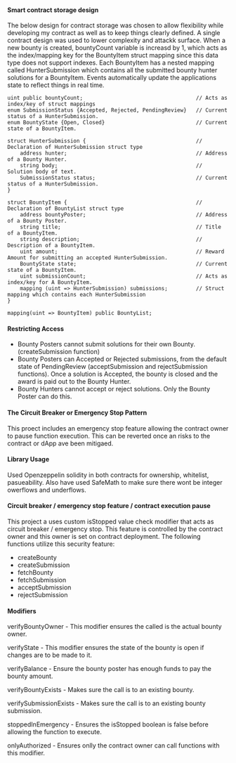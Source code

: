 #### Smart contract storage design


The below design for contract storage was chosen to allow flexibility while developing my contract as well as to keep things clearly defined. A single contract design was used to lower complexity and attackk surface. When a new bounty is created, bountyCount variable is increasd by 1, which acts as the index/mapping key for the BountyItem struct mapping since this data type does not support indexes. Each BountyItem has a nested mapping called HunterSubmission which contains all the submitted bounty hunter solutions for a BountyItem. Events automatically update the applications state to reflect things in real time. 

```
uint public bountyCount;                                    // Acts as index/key of struct mappings
enum SubmissionStatus {Accepted, Rejected, PendingReview}   // Current status of a HunterSubmission.
enum BountyState {Open, Closed}                             // Current state of a BountyItem.
 
struct HunterSubmission {                                   // Declaration of HunterSubmission struct type
    address hunter;                                         // Address of a Bounty Hunter.
    string body;                                            // Solution body of text.
    SubmissionStatus status;                                // Current status of a HunterSubmission.
}

struct BountyItem {                                         // Declaration of BountyList struct type
    address bountyPoster;                                   // Address of a Bounty Poster.
    string title;                                           // Title of a BountyItem.
    string description;                                     // Description of a BountyItem.
    uint amount;                                            // Reward Amount for submitting an accepted HunterSubmission. 
    BountyState state;                                      // Current state of a BountyItem.
    uint submissionCount;                                   // Acts as index/key for A BountyItem.
    mapping (uint => HunterSubmission) submissions;         // Struct mapping which contains each HunterSubmission 
}      

mapping(uint => BountyItem) public BountyList;    
```

#### Restricting Access

- Bounty Posters cannot submit solutions for their own Bounty. (createSubmission function)
- Bounty Posters can Accepted or Rejected submissions, from the default state of PendingReview (acceptSubmission and rejectSubmission functions). Once a solution is Accepted, the bounty is closed and the award is paid out to the Bounty Hunter.
- Bounty Hunters cannot accept or reject solutions. Only the Bounty Poster can do this.


#### The Circuit Breaker or Emergency Stop Pattern

This proect includes an emergency stop feature allowing the contract owner to pause function execution. This can be reverted once an risks to the contract or dApp ave been mitigaed.

#### Library Usage

Used Openzeppelin solidity in both contracts for ownership, whitelist, pasueability. Also have used SafeMath to make sure there wont be integer owerflows and underflows.


#### Circuit breaker / emergency stop feature / contract execution pause

This project a uses custom isStopped value check modifier that acts as circuit breaker / emergency stop. This feature is controlled by the contract owner and this owner is set on contract deployment. The following functions utilize this security feature:

- createBounty
- createSubmission
- fetchBounty
- fetchSubmission
- acceptSubmission
- rejectSubmission


#### Modifiers

verifyBountyOwner - This modifier ensures the called is the actual bounty owner.
    
verifyState - This modifier ensures the state of the bounty is open if changes are to be made to it.

verifyBalance - Ensure the bounty poster has enough funds to pay the bounty amount.

verifyBountyExists - Makes sure the call is to an existing bounty.

verifySubmissionExists - Makes sure the call is to an existing bounty submission.
    
stoppedInEmergency - Ensures the isStopped boolean is false before allowing the function to execute.

onlyAuthorized - Ensures onlly the contract owner can call functions with this modifier.



